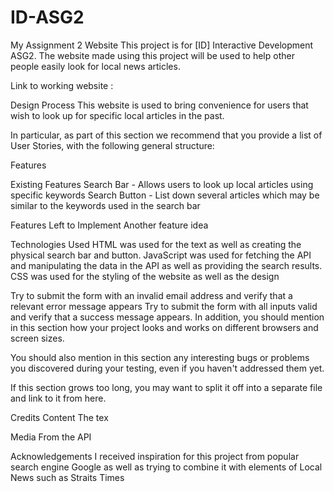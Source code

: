 # ID-ASG2
My Assignment 2 Website
This project is for [ID] Interactive Development ASG2. The website made using this project will be used to help other people easily look for local news articles.

Link to working website : 

Design Process
This website is used to bring convenience for users that wish to look up for specific local articles in the past.

In particular, as part of this section we recommend that you provide a list of User Stories, with the following general structure:



Features

Existing Features
Search Bar - Allows users to look up local articles using specific keywords
Search Button - List down several articles which may be similar to the keywords used in the search bar

Features Left to Implement
Another feature idea

Technologies Used
HTML was used for the text as well as creating the physical search bar and button.
JavaScript was used for fetching the API and manipulating the data in the API as well as providing the search results.
CSS was used for the styling of the website as well as the design


Try to submit the form with an invalid email address and verify that a relevant error message appears Try to submit the form with all inputs valid and verify that a success message appears. In addition, you should mention in this section how your project looks and works on different browsers and screen sizes.

You should also mention in this section any interesting bugs or problems you discovered during your testing, even if you haven't addressed them yet.

If this section grows too long, you may want to split it off into a separate file and link to it from here.

Credits
Content
The tex

Media
From the API

Acknowledgements
I received inspiration for this project from popular search engine Google as well as trying to combine it with elements of Local News such as Straits Times
